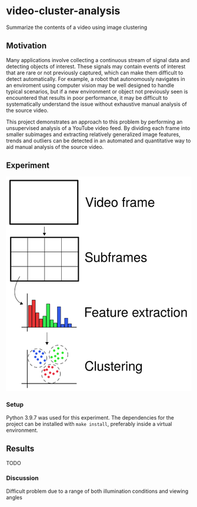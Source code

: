 # video-cluster-analysis
Summarize the contents of a video using image clustering

## Motivation
Many applications involve collecting a continuous stream of signal data and detecting objects of interest. 
These signals may contain events of interest that are rare or not previously captured, which can make them
difficult to detect automatically. For example, a robot that autonomously navigates in an enviroment using
computer vision may be well designed to handle typical scenarios, but if a new environment or object not
previously seen is encountered that results in poor performance, it may be difficult to systematically
understand the issue without exhaustive manual analysis of the source video.

This project demonstrates an approach to this problem by performing an unsupervised analysis of a YouTube
video feed. By dividing each frame into smaller subimages and extracting relatively generalized image
features, trends and outliers can be detected in an automated and quantitative way to aid manual analysis
of the source video.

## Experiment

![Experiment diagram](diagram.svg)


### Setup
Python 3.9.7 was used for this experiment. The dependencies for the project can be installed with `make install`,
preferably inside a virtual environment.

## Results
TODO

### Discussion
Difficult problem due to a range of both illumination conditions and viewing angles

